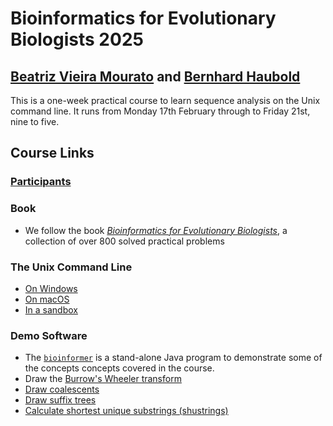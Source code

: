 # Bioinformatics for Evolutionary Biologists 2025
## [Beatriz Vieira Mourato](https://beatrizvm.github.io/) and [Bernhard Haubold](https://www.evolbio.mpg.de/mitarbeiter/12020)
This is a one-week practical course to learn sequence analysis on the
Unix command line. It runs from Monday 17th February through to Friday
21st, nine to five.
## Course Links
### [Participants](participants.md)
### Book
- We follow the book [*Bioinformatics for Evolutionary
  Biologists*](https://link.springer.com/book/10.1007/978-3-031-20414-2),
  a collection of over 800 solved practical problems
### The Unix Command Line
- [On Windows](https://learn.microsoft.com/en-us/windows/wsl/install)
- [On macOS](https://support.apple.com/guide/terminal/execute-commands-and-run-tools-apdb66b5242-0d18-49fc-9c47-a2498b7c91d5/mac)
- [In a sandbox](https://support.apple.com/guide/terminal/execute-commands-and-run-tools-apdb66b5242-0d18-49fc-9c47-a2498b7c91d5/mac)

### Demo Software
- The [`bioinformer`](http://guanine.evolbio.mpg.de/bioinformer/) is
a stand-alone Java program to demonstrate some of the concepts
concepts covered in the course.
- Draw the [Burrow's Wheeler
transform](http://guanine.evolbio.mpg.de/cgi-bin/bwt/bwt.cgi.pl)
- [Draw
coalescents](http://guanine.evolbio.mpg.de/cgi-bin/coalator/coalator.cgi.pl)
- [Draw suffix
trees](http://guanine.evolbio.mpg.de/cgi-bin/drawStrees/drawStrees.cgi.pl)
- [Calculate shortest unique substrings (shustrings)](http://guanine.evolbio.mpg.de/cgi-bin/shustring/shustring.cgi.pl)
